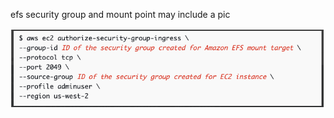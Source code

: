efs security group and mount point
may include a pic


<img src="https://github.com/hank-greene/migrate-from-acquia-to-aws/blob/main/00-images/efs-sec-group-notes.png?raw=true" />



